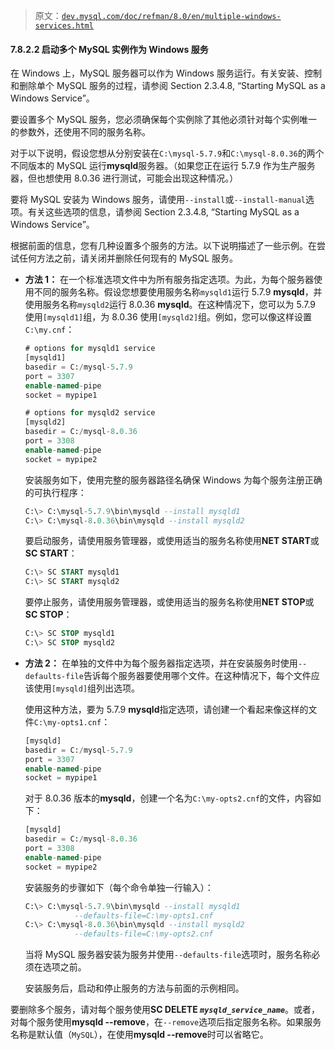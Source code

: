 > 原文：[`dev.mysql.com/doc/refman/8.0/en/multiple-windows-services.html`](https://dev.mysql.com/doc/refman/8.0/en/multiple-windows-services.html)

#### 7.8.2.2 启动多个 MySQL 实例作为 Windows 服务

在 Windows 上，MySQL 服务器可以作为 Windows 服务运行。有关安装、控制和删除单个 MySQL 服务的过程，请参阅 Section 2.3.4.8, “Starting MySQL as a Windows Service”。

要设置多个 MySQL 服务，您必须确保每个实例除了其他必须针对每个实例唯一的参数外，还使用不同的服务名称。

对于以下说明，假设您想从分别安装在`C:\mysql-5.7.9`和`C:\mysql-8.0.36`的两个不同版本的 MySQL 运行**mysqld**服务器。（如果您正在运行 5.7.9 作为生产服务器，但也想使用 8.0.36 进行测试，可能会出现这种情况。）

要将 MySQL 安装为 Windows 服务，请使用`--install`或`--install-manual`选项。有关这些选项的信息，请参阅 Section 2.3.4.8, “Starting MySQL as a Windows Service”。

根据前面的信息，您有几种设置多个服务的方法。以下说明描述了一些示例。在尝试任何方法之前，请关闭并删除任何现有的 MySQL 服务。

+   **方法 1：** 在一个标准选项文件中为所有服务指定选项。为此，为每个服务器使用不同的服务名称。假设您想要使用服务名称`mysqld1`运行 5.7.9 **mysqld**，并使用服务名称`mysqld2`运行 8.0.36 **mysqld**。在这种情况下，您可以为 5.7.9 使用`[mysqld1]`组，为 8.0.36 使用`[mysqld2]`组。例如，您可以像这样设置`C:\my.cnf`：

    ```sql
    # options for mysqld1 service
    [mysqld1]
    basedir = C:/mysql-5.7.9
    port = 3307
    enable-named-pipe
    socket = mypipe1

    # options for mysqld2 service
    [mysqld2]
    basedir = C:/mysql-8.0.36
    port = 3308
    enable-named-pipe
    socket = mypipe2
    ```

    安装服务如下，使用完整的服务器路径名确保 Windows 为每个服务注册正确的可执行程序：

    ```sql
    C:\> C:\mysql-5.7.9\bin\mysqld --install mysqld1
    C:\> C:\mysql-8.0.36\bin\mysqld --install mysqld2
    ```

    要启动服务，请使用服务管理器，或使用适当的服务名称使用**NET START**或**SC START**：

    ```sql
    C:\> SC START mysqld1
    C:\> SC START mysqld2
    ```

    要停止服务，请使用服务管理器，或使用适当的服务名称使用**NET STOP**或**SC STOP**：

    ```sql
    C:\> SC STOP mysqld1
    C:\> SC STOP mysqld2
    ```

+   **方法 2：** 在单独的文件中为每个服务器指定选项，并在安装服务时使用`--defaults-file`告诉每个服务器要使用哪个文件。在这种情况下，每个文件应该使用`[mysqld]`组列出选项。

    使用这种方法，要为 5.7.9 **mysqld**指定选项，请创建一个看起来像这样的文件`C:\my-opts1.cnf`：

    ```sql
    [mysqld]
    basedir = C:/mysql-5.7.9
    port = 3307
    enable-named-pipe
    socket = mypipe1
    ```

    对于 8.0.36 版本的**mysqld**，创建一个名为`C:\my-opts2.cnf`的文件，内容如下：

    ```sql
    [mysqld]
    basedir = C:/mysql-8.0.36
    port = 3308
    enable-named-pipe
    socket = mypipe2
    ```

    安装服务的步骤如下（每个命令单独一行输入）：

    ```sql
    C:\> C:\mysql-5.7.9\bin\mysqld --install mysqld1
               --defaults-file=C:\my-opts1.cnf
    C:\> C:\mysql-8.0.36\bin\mysqld --install mysqld2
               --defaults-file=C:\my-opts2.cnf
    ```

    当将 MySQL 服务器安装为服务并使用`--defaults-file`选项时，服务名称必须在选项之前。

    安装服务后，启动和停止服务的方法与前面的示例相同。

要删除多个服务，请对每个服务使用**SC DELETE *`mysqld_service_name`***。或者，对每个服务使用**mysqld --remove**，在`--remove`选项后指定服务名称。如果服务名称是默认值（`MySQL`），在使用**mysqld --remove**时可以省略它。
